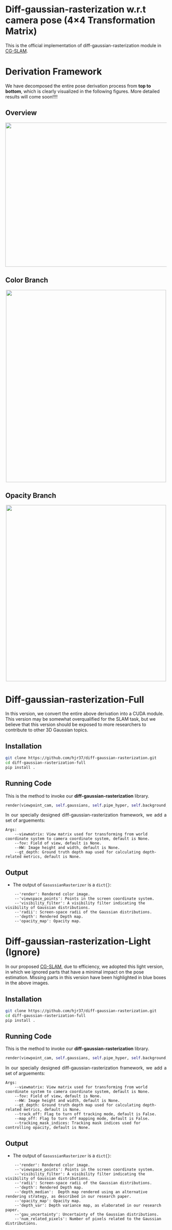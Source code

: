 # Diff-gaussian-rasterization w.r.t camera pose (4×4 Transformation Matrix)
This is the official implementation of diff-gaussian-rasterization module in <a href="https://github.com/hjr37/CG-SLAM">CG-SLAM</a>.
# Derivation Framework
We have decomposed the entire pose derivation process from <strong>top to bottom</strong>, which is clearly visualized in the following figures. More detailed results will come soon!!!!
## Overview
<p align="center">
  <img src="./assets/derivation1.png" width="600" height="450"/>
</p>

## Color Branch
<p align="center">
  <img src="./assets/derivation2.png" width="500" height="600"/>
</p>

## Opacity Branch
<p align="center">
  <img src="./assets/derivation3.png" width="500" height="550"/>  
</p>

# Diff-gaussian-rasterization-Full
In this version, we convert the entire above derivation into a CUDA module. This version may be somewhat overqualified for the SLAM task, but we believe that this version should be exposed to more researchers to contribute to other 3D Gaussian topics.
## Installation
```bash
git clone https://github.com/hjr37/diff-gaussian-rasterization.git
cd diff-gaussian-rasterization-full
pip install .
```

## Running Code
<p style="text-align: justify;">This is the method to invoke our <strong>diff-gaussian-rasterization</strong> library.</p>

```python
render(viewpoint_cam, self.gaussians, self.pipe_hyper, self.background, viewmatrix=w2cT, fov=(self.half_tanfovx, self.half_tanfovy), HW=(self.H, self.W), gt_depth=gt_depth)
```
<p style="text-align: justify;">In our specially designed diff-gaussian-rasterization framework, we add a set of arguements: </p>

```
Args:
    --viewmatrix: View matrix used for transforming from world coordinate system to camera coordinate system, default is None.
    --fov: Field of view, default is None.
    --HW: Image height and width, default is None.
    --gt_depth: Ground truth depth map used for calculating depth-related metrics, default is None.
```

## Output
- The output of `GasussianRasterizer` is a <code>dict{}</code>:
```
    --'render': Rendered color image.
    --'viewspace_points': Points in the screen coordinate system.
    --'visibility_filter': A visibility filter indicating the visibility of Gaussian distributions.
    --'radii': Screen-space radii of the Gaussian distributions.
    --'depth': Rendered Depth map.
    --'opacity_map': Opacity map.
```

# Diff-gaussian-rasterization-Light (Ignore)
In our proposed <a href="https://github.com/hjr37/CG-SLAM">CG-SLAM</a>, due to efficiency, we adopted this light version, in which we ignored parts that have a minimal impact on the pose estimation. Missing parts in this version have been highlighted in blue boxes in the above images.
## Installation
```bash
git clone https://github.com/hjr37/diff-gaussian-rasterization.git
cd diff-gaussian-rasterization-full
pip install .
```

## Running Code

<p style="text-align: justify;">This is the method to invoke our <strong>diff-gaussian-rasterization</strong> library.</p>

```python
render(viewpoint_cam, self.gaussians, self.pipe_hyper, self.background, viewmatrix=w2cT, fov=(self.half_tanfovx, self.half_tanfovy), HW=(self.H, self.W), gt_depth=gt_depth, track_off=True, map_off=False)
```
<p style="text-align: justify;">In our specially designed diff-gaussian-rasterization framework, we add a set of arguements: </p>

```
Args:
    --viewmatrix: View matrix used for transforming from world coordinate system to camera coordinate system, default is None.
    --fov: Field of view, default is None.
    --HW: Image height and width, default is None.
    --gt_depth: Ground truth depth map used for calculating depth-related metrics, default is None.
    --track_off: Flag to turn off tracking mode, default is False.
    --map_off: Flag to turn off mapping mode, default is False.
    --tracking_mask_indices: Tracking mask indices used for controlling opacity, default is None.
```
## Output

- The output of `GasussianRasterizer` is a <code>dict{}</code>:
```
    --'render': Rendered color image.
    --'viewspace_points': Points in the screen coordinate system.
    --'visibility_filter': A visibility filter indicating the visibility of Gaussian distributions.
    --'radii': Screen-space radii of the Gaussian distributions.
    --'depth': Rendered Depth map.
    --'depth_median':  Depth map rendered using an alternative rendering strategy, as described in our research paper.
    --'opacity_map': Opacity map.
    --'depth_var': Depth variance map, as elaborated in our research paper.
    --'gau_uncertainty': Uncertainty of the Gaussian distributions.
    --'num_related_pixels': Number of pixels related to the Gaussian distributions.
```
